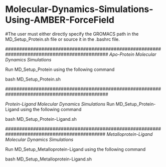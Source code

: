 # Molecular-Dynamics-Simulations-Using-AMBER-ForceField
#The user must either directly specify the GROMACS path in the MD_Setup_Protein.sh file or source it in the .bashrc file.

#############################################################################################
*Apo-Protein Molecular Dynamics Simulations*

Run MD_Setup_Protein using the following command

bash MD_Setup_Protein.sh

#############################################################################################

*Protein-Ligand Molecular Dynamics Simulations*
Run MD_Setup_Protein-Ligand using the following command

bash MD_Setup_Protein-Ligand.sh

############################################################################################
*Metalloprotein-Ligand Molecular Dynamics Simulations*

Run MD_Setup_Metalloprotein-Ligand using the following command

bash MD_Setup_Metalloprotein-Ligand.sh
